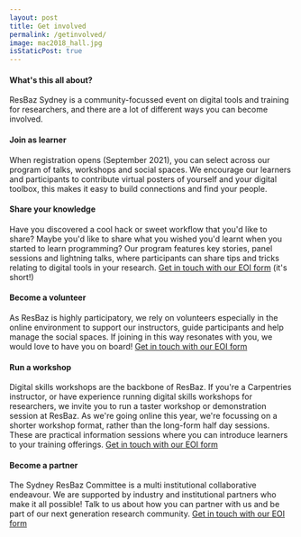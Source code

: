 ```yaml
---
layout: post
title: Get involved
permalink: /getinvolved/
image: mac2018_hall.jpg
isStaticPost: true
---
```

#### What's this all about?

ResBaz Sydney is a community-focussed event on digital tools and training for researchers, and there are a lot of different ways you can become involved. 

#### Join as learner

When registration opens (September 2021), you can select across our program of talks, workshops and social spaces. We encourage our learners and participants to contribute virtual posters of yourself and your digital toolbox, this makes it easy to build connections and find your people. 

#### Share your knowledge 

Have you discovered a cool hack or sweet workflow that you'd like to share? Maybe you'd like to share what you wished you'd learnt when you started to learn programming? Our program features key stories, panel sessions and lightning talks, where participants can share tips and tricks relating to digital tools in your research. [Get in touch with our EOI form](https://forms.gle/7SQJKgi4YfbyxUJz5) (it's short!)

#### Become a volunteer

As ResBaz is highly participatory, we rely on volunteers especially in the online environment to support our instructors, guide participants and help manage the social spaces. If joining in this way resonates with you, we would love to have you on board! [Get in touch with our EOI form](https://forms.gle/7SQJKgi4YfbyxUJz5) 

#### Run a workshop

Digital skills workshops are the backbone of ResBaz. If you're a Carpentries instructor, or have experience running digital skills workshops for researchers, we invite you to run a taster workshop or demonstration session at ResBaz. As we're going online this year, we're focussing on a shorter workshop format, rather than the long-form half day sessions. These are practical information sessions where you can introduce learners to your training offerings. [Get in touch with our EOI form](https://forms.gle/7SQJKgi4YfbyxUJz5) 

#### Become a partner

The Sydney ResBaz Committee is a multi institutional collaborative endeavour. We are supported by industry and institutional partners who make it all possible! Talk to us about how you can partner with us and be part of our next generation research community. [Get in touch with our EOI form](https://forms.gle/7SQJKgi4YfbyxUJz5) 
